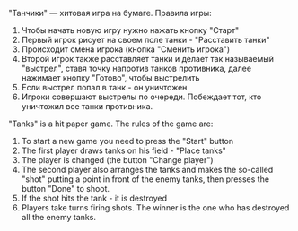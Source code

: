 "Танчики" — хитовая игра на бумаге.
Правила игры: 
1. Чтобы начать новую игру нужно нажать кнопку "Старт"
2. Первый игрок рисует на своем поле танки - "Расставить танки"
3. Происходит смена игрока (кнопка "Сменить игрока")
4. Второй игрок также расставляет танки и делает так называемый "выстрел",
ставя точку напротив танков противника, далее нажимает кнопку "Готово", чтобы выстрелить
5. Если выстрел попал в танк - он уничтожен
6. Игроки совершают выстрелы по очереди. Побеждает тот, кто уничтожил все танки противника.

"Tanks" is a hit paper game.
The rules of the game are: 
1. To start a new game you need to press the "Start" button
2. The first player draws tanks on his field - "Place tanks"
3. The player is changed (the button "Change player")
4. The second player also arranges the tanks and makes the so-called "shot" putting a
   point in front of the enemy tanks, then presses the button "Done" to shoot.
5. If the shot hits the tank - it is destroyed
6. Players take turns firing shots. The winner is the one who has destroyed all the enemy tanks.
